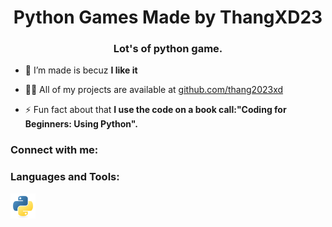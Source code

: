 <h1 align="center">Python Games Made by ThangXD23</h1>
<h3 align="center">Lot's of python game.</h3>

- 🔭 I’m made is becuz **I like it**

- 👨‍💻 All of my projects are available at [github.com/thang2023xd](github.com/thang2023xd)

- ⚡ Fun fact about that **I use the code on a book call:"Coding for Beginners: Using Python".**

<h3 align="left">Connect with me:</h3>
<p align="left">
</p>

<h3 align="left">Languages and Tools:</h3>
<p align="left"> <a href="https://www.python.org" target="_blank" rel="noreferrer"> <img src="https://raw.githubusercontent.com/devicons/devicon/master/icons/python/python-original.svg" alt="python" width="40" height="40"/> </a> </p>
